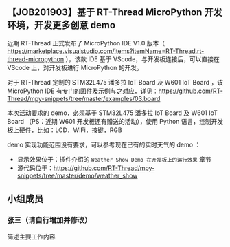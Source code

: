 ## 【JOB201903】基于 RT-Thread MicroPython 开发环境，开发更多创意 demo

近期 RT-Thread 正式发布了 MicroPython IDE V1.0 版本（ https://marketplace.visualstudio.com/items?itemName=RT-Thread.rt-thread-micropython ），该款 IDE 基于 VScode，与开发板连接后，可以直接在 VScode 上，对开发板进行 MicroPython 的开发。

对于 RT-Thread 定制的 STM32L475 潘多拉 IoT Board 及 W601 IoT Board ，该 MicroPython IDE 有专门的固件及示例与之对应，详见：https://github.com/RT-Thread/mpy-snippets/tree/master/examples/03.board

本次活动要求的 demo，必须基于 STM32L475 潘多拉 IoT Board 及 W601 IoT Board （PS：近期 W601 开发板还有赠送的活动），使用 Python 语言，控制开发板上硬件，比如：LCD，WiFi，按键，RGB

demo 实现功能范围没有要求，可以参考现在已有的实时天气的 demo ：

- 显示效果位于：插件介绍的 `Weather Show Demo 在开发板上的运行效果` 章节
- 源代码位于：https://github.com/RT-Thread/mpy-snippets/tree/master/demo/weather_show

## 小组成员

### 张三（请自行增加并修改）

简述主要工作内容